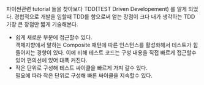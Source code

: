 파이썬관련 tutorial 들을 찾아보다 TDD(TEST Driven Developement) 를 알게 되었다. 
경헙적으로 개발을 임할때 TDD를 함으로써 엍는 장점이 크다
내가 생각하는 TDD 가장 큰 장점만 짧게 기술해본다. 

- 쉽게 새로운 부분에 접근할수 있다. <br>
  객체지향에서 말하는 Composite 패턴에 따른 인스턴스를 활성화해서 테스트가 힘들어지는 경향이 있다. 이에 비해 테스트 코드는 구성 내용을 직접 빠르게 접근할수 있어 편의선에 있어 대폭 커진다. 
- 작은 단위로 구성해 테스트 싸이클을 빠르게 가져 갈수 있다. <br>
  필요에 따라 작은 단위로 구성해 빠른 싸이클을 지속할수 있다. 


